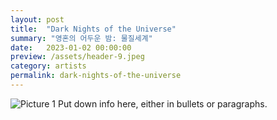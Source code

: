 ```yaml
---
layout: post
title:  "Dark Nights of the Universe"
summary: "영혼의 어두운 밤: 물질세계"
date:   2023-01-02 00:00:00
preview: /assets/header-9.jpeg
category: artists
permalink: dark-nights-of-the-universe
---
```


![Picture 1](/assets/header-9.jpeg)
Put down info here, either in bullets or paragraphs.
